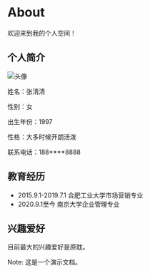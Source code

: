 # About

欢迎来到我的个人空间！





## 个人简介

![头像](D:\18.课件\2.科学研究工具专题-龙政华老师\第十四周(个人网页)\头像.jpg)

姓名：张清清

性别：女

出生年份：1997

性格：大多时候开朗活泼

联系电话：188****8888

## 教育经历

* 2015.9.1-2019.7.1 合肥工业大学市场营销专业
* 2020.9.1至今 南京大学企业管理专业

## 兴趣爱好

目前最大的兴趣爱好是原耽。

Note: 这是一个演示文档。
